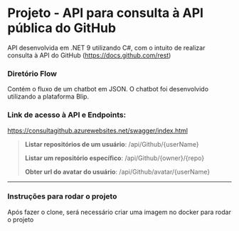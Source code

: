 # Projeto - API para consulta à API pública do GitHub
API desenvolvida em .NET 9 utilizando C#, com o intuito de realizar consulta à API do GitHub (https://docs.github.com/rest)


### Diretório Flow
Contém o fluxo de um chatbot em JSON. O chatbot foi desenvolvido utilizando a plataforma Blip. 

### Link de acesso à API e Endpoints:
https://consultagithub.azurewebsites.net/swagger/index.html

> **Listar repositórios de um usuário**: /api/Github/{userName}
> 
> **Listar um repositório específico**: /api/Github/{owner}/{repo}
> 
> **Obter url do avatar do usuário**: /api/Github/avatar/{userName}

----

### Instruções para rodar o projeto
Após fazer o clone, será necessário criar uma imagem no docker para rodar o projeto

